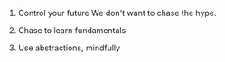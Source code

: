 1. Control your future
   We don't want to chase the hype.

2. Chase to learn fundamentals

3. Use abstractions, mindfully
